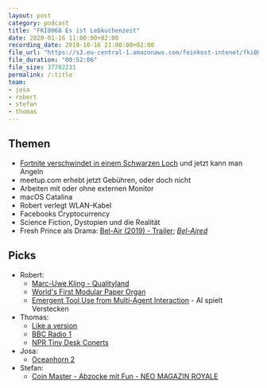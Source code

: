 ```yaml
---
layout: post
category: podcast
title: "FKI0068 Es ist Lebkuchenzeit"
date: 2020-01-16 11:00:00+02:00
recording_date: 2019-10-16 21:00:00+02:00
file_url: "https://s3.eu-central-1.amazonaws.com/feinkost-intenet/fki0068.mp3"
file_duration: "00:52:06"
file_size: 37702231
permalink: /:title
team:
- josa
- robert
- stefan
- thomas
---
```


## Themen

- [Fortnite verschwindet in einem Schwarzen Loch](https://www.heise.de/newsticker/meldung/Fortnite-ist-zurueck-Auf-schwarzes-Loch-folgt-neue-Spielkarte-4555820.html)
  und jetzt kann man Angeln
- meetup.com erhebt jetzt Gebühren, oder doch nicht
- Arbeiten mit oder ohne externen Monitor
- macOS Catalina
- Robert verlegt WLAN-Kabel
- Facebooks Cryptocurrency
- Science Fiction, Dystopien und die Realität
- Fresh Prince als Drama: [Bel-Air (2019) - Trailer](https://www.youtube.com/watch?v=WAfJpyBgcgA); _[Bel-Aired](https://www.urbandictionary.com/define.php?term=belaired)_

## Picks

- Robert:
    - [Marc-Uwe Kling - Qualityland](https://qualityland.de/)
    - [World's First Modular Paper Organ](https://www.kickstarter.com/projects/designatplay/worlds-first-modular-paper-organ)
    - [Emergent Tool Use from Multi-Agent Interaction](https://openai.com/blog/emergent-tool-use/) - AI spielt Verstecken
- Thomas:
    - [Like a version](https://www.youtube.com/watch?v=Vr7c-VfXnME&list=PLCC51BF0C94BE62E8)
    - [BBC Radio 1](https://www.youtube.com/user/BBCRadio1VEVO/featured)
    - [NPR Tiny Desk Conerts](https://www.youtube.com/watch?v=42MiCMJ6DJU&list=PLy2PCKGkKRVbn9Rsn99a4VhSGWI4SQrm5)
- Josa:
    - [Oceanhorn 2](https://apps.apple.com/us/app/oceanhorn-2/id1141837408)
- Stefan:
    - [Coin Master - Abzocke mit Fun - NEO MAGAZIN ROYALE](https://www.youtube.com/watch?v=hTeTjx4k9jQ)

